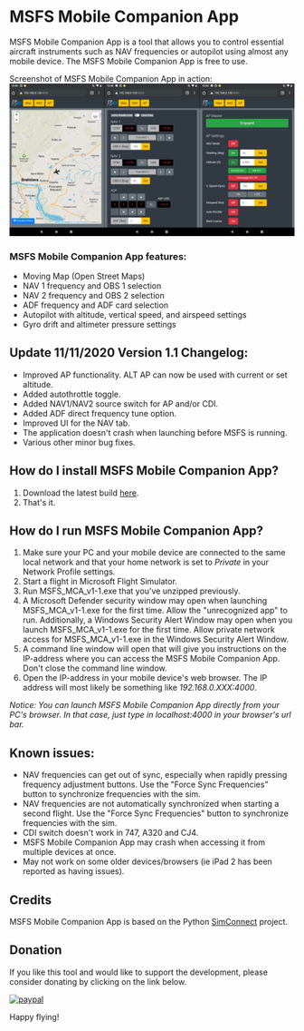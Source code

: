 # MSFS Mobile Companion App
MSFS Mobile Companion App is a tool that allows you to control essential aircraft instruments such as NAV frequencies or autopilot using almost any mobile device. The MSFS Mobile Companion App is free to use.

Screenshot of MSFS Mobile Companion App in action:
![](images/MSFS_MCA_Screenshot_v1-1.png)

### MSFS Mobile Companion App features:
- Moving Map (Open Street Maps)
- NAV 1 frequency and OBS 1 selection
- NAV 2 frequency and OBS 2 selection
- ADF frequency and ADF card selection
- Autopilot with altitude, vertical speed, and airspeed settings
- Gyro drift and altimeter pressure settings

## Update 11/11/2020 Version 1.1 Changelog:
- Improved AP functionality. ALT AP can now be used with current or set altitude.
- Added autothrottle toggle.
- Added NAV1/NAV2 source switch for AP and/or CDI.
- Added ADF direct frequency tune option.
- Improved UI for the NAV tab.
- The application doesn't crash when launching before MSFS is running.
- Various other minor bug fixes.

## How do I install MSFS Mobile Companion App?
1. Download the latest build [here](https://github.com/mracko/MSFS-Mobile-Companion-App/releases/tag/1.1).
2. That's it.

## How do I run MSFS Mobile Companion App?
1. Make sure your PC and your mobile device are connected to the same local network and that your home network is set to *Private* in your Network Profile settings. 
2. Start a flight in Microsoft Flight Simulator.
3. Run MSFS_MCA_v1-1.exe that you've unzipped previously.
4. A Microsoft Defender security window may open when launching MSFS_MCA_v1-1.exe for the first time. Allow the "unrecognized app" to run. Additionally, a Windows Security Alert Window may open when you launch MSFS_MCA_v1-1.exe for the first time. Allow private network access for MSFS_MCA_v1-1.exe in the Windows Security Alert Window.
5. A command line window will open that will give you instructions on the IP-address where you can access the MSFS Mobile Companion App. Don't close the command line window.
6. Open the IP-address in your mobile device's web browser. The IP address will most likely be something like *192.168.0.XXX:4000*.

*Notice: You can launch MSFS Mobile Companion App directly from your PC's browser. In that case, just type in localhost:4000 in your browser's url bar.* 

## Known issues:
- NAV frequencies can get out of sync, especially when rapidly pressing frequency adjustment buttons. Use the "Force Sync Frequencies" button to synchronize frequencies with the sim.
- NAV frequencies are not automatically synchronized when starting a second flight. Use the "Force Sync Frequencies" button to synchronize frequencies with the sim.
- CDI switch doesn't work in 747, A320 and CJ4.
- MSFS Mobile Companion App may crash when accessing it from multiple devices at once.
- May not work on some older devices/browsers (ie iPad 2 has been reported as having issues).

## Credits
MSFS Mobile Companion App is based on the Python [SimConnect](https://pypi.org/project/SimConnect/) project.

## Donation
If you like this tool and would like to support the development, please consider donating by clicking on the link below.

[![paypal](https://www.paypalobjects.com/en_US/i/btn/btn_donateCC_LG.gif)](https://www.paypal.com/cgi-bin/webscr?cmd=_s-xclick&hosted_button_id=CXDDYFUSWA2Z4&source=url)

Happy flying!

